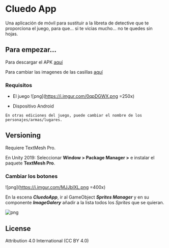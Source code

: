 # Cluedo App  

Una aplicación de móvil para sustituir a la libreta de detective que te proporciona el juego, para que... si te vicias mucho... no te quedes sin hojas.
  
## Para empezar... 
  
Para descargar el APK [aquí](https://github.com/BenitezDev/CluedoApp/releases/tag/1.0)
  
Para cambiar las imagenes de las casillas [aquí]((#Cambiar-los-botones))
  
### Requisitos  
  

- El juego
![png](https://i.imgur.com/0qpDGWX.png =250x)

- Dispositivo Android

```
En otras ediciones del juego, puede cambiar el nombre de los personajes/armas/lugares.
```

 
## Versioning  

Requiere TextMesh Pro.

En Unity 2019: Seleccionar **Window > Package Manager >** e instalar el paquete **TextMesh Pro**.


### Cambiar los botones 

![png](https://i.imgur.com/MJJblXL.png =400x)

En la escena ***CluedoApp***, ir al GameObject ***Sprites Manager*** y en su componente ***ImageGalery*** añadir a la lista todos los *Sprites* que se quieran.

  ![png]( https://i.imgur.com/ue61Ray.png)

## License  
  
Attribution 4.0 International (CC BY 4.0)  
  


